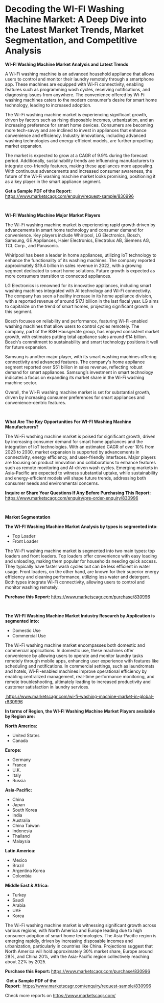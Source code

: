 <p><h1>Decoding the WI-FI Washing Machine Market: A Deep Dive into the Latest Market Trends, Market Segmentation, and Competitive Analysis</h1></p><p><strong>WI-FI Washing Machine Market Analysis and Latest Trends</strong></p>
<p><p>A Wi-Fi washing machine is an advanced household appliance that allows users to control and monitor their laundry remotely through a smartphone app. These machines are equipped with Wi-Fi connectivity, enabling features such as programming wash cycles, receiving notifications, and diagnosing issues from anywhere. The convenience offered by Wi-Fi washing machines caters to the modern consumer's desire for smart home technology, leading to increased adoption.</p><p>The Wi-Fi washing machine market is experiencing significant growth, driven by factors such as rising disposable incomes, urbanization, and an increasing preference for smart home devices. Consumers are becoming more tech-savvy and are inclined to invest in appliances that enhance convenience and efficiency. Industry innovations, including advanced washing technologies and energy-efficient models, are further propelling market expansion. </p><p>The market is expected to grow at a CAGR of 9.9% during the forecast period. Additionally, sustainability trends are influencing manufacturers to integrate eco-friendly features, making these appliances more appealing. With continuous advancements and increased consumer awareness, the future of the Wi-Fi washing machine market looks promising, positioning it as a key player in the smart appliance segment.</p></p>
<p><strong>Get a Sample PDF of the Report:&nbsp;</strong> <a href="https://www.marketscagr.com/enquiry/request-sample/830996?utm_campaign=1166&utm_medium=2&utm_source=Github&utm_content=ia&utm_term=27122024&utm_id=wi-fi-washing-machine">https://www.marketscagr.com/enquiry/request-sample/830996</a></p>
<p>&nbsp;</p>
<p><strong>WI-FI Washing Machine Major Market Players</strong></p>
<p><p>The Wi-Fi washing machine market is experiencing rapid growth driven by advancements in smart home technology and consumer demand for convenience. Key players include Whirlpool, LG Electronics, Bosch, Samsung, GE Appliances, Haier Electronics, Electrolux AB, Siemens AG, TCL Corp., and Panasonic.</p><p>Whirlpool has been a leader in home appliances, utilizing IoT technology to enhance the functionality of its washing machines. The company reported approximately $19.4 billion in sales revenue in 2022, with a growing segment dedicated to smart home solutions. Future growth is expected as more consumers transition to connected appliances.</p><p>LG Electronics is renowned for its innovative appliances, including smart washing machines integrated with AI technology and Wi-Fi connectivity. The company has seen a healthy increase in its home appliance division, with a reported revenue of around $17.1 billion in the last fiscal year. LG aims to capitalize on the trend of smart homes, projecting significant growth in this segment.</p><p>Bosch focuses on reliability and performance, featuring Wi-Fi-enabled washing machines that allow users to control cycles remotely. The company, part of the BSH Hausgeräte group, has enjoyed consistent market growth, with estimates putting total appliance sales around €14 billion. Bosch's commitment to sustainability and smart technology positions it well for future expansion.</p><p>Samsung is another major player, with its smart washing machines offering connectivity and advanced features. The company's home appliance segment reported over $51 billion in sales revenue, reflecting robust demand for smart appliances. Samsung’s investment in smart technology indicates a focus on expanding its market share in the Wi-Fi washing machine sector.</p><p>Overall, the Wi-Fi washing machine market is set for substantial growth, driven by increasing consumer preferences for smart appliances and convenience-centric features.</p></p>
<p>&nbsp;</p>
<p><strong>What Are The Key Opportunities For WI-FI Washing Machine Manufacturers?</strong></p>
<p><p>The Wi-Fi washing machine market is poised for significant growth, driven by increasing consumer demand for smart home appliances and the integration of IoT technologies. With an estimated CAGR of over 10% from 2023 to 2030, market expansion is supported by advancements in connectivity, energy efficiency, and user-friendly interfaces. Major players are focusing on product innovation and collaborations to enhance features such as remote monitoring and AI-driven wash cycles. Emerging markets in Asia-Pacific are expected to witness substantial uptake, while sustainability and energy-efficient models will shape future trends, addressing both consumer needs and environmental concerns.</p></p>
<p><strong>Inquire or Share Your Questions If Any Before Purchasing This Report:</strong> <a href="https://www.marketscagr.com/enquiry/pre-order-enquiry/830996?utm_campaign=1166&utm_medium=2&utm_source=Github&utm_content=ia&utm_term=27122024&utm_id=wi-fi-washing-machine">https://www.marketscagr.com/enquiry/pre-order-enquiry/830996</a></p>
<p>&nbsp;</p>
<p><strong>Market Segmentation</strong></p>
<p><strong>The WI-FI Washing Machine Market Analysis by types is segmented into:</strong></p>
<p><ul><li>Top Loader</li><li>Front Loader</li></ul></p>
<p><p>The Wi-Fi washing machine market is segmented into two main types: top loaders and front loaders. Top loaders offer convenience with easy loading and unloading, making them popular for households needing quick access. They typically have faster wash cycles but can be less efficient in water usage. Front loaders, on the other hand, are known for their superior energy efficiency and cleaning performance, utilizing less water and detergent. Both types integrate Wi-Fi connectivity, allowing users to control and monitor washing remotely.</p></p>
<p><strong>Purchase this Report:&nbsp;</strong><a href="https://www.marketscagr.com/purchase/830996?utm_campaign=1166&utm_medium=2&utm_source=Github&utm_content=ia&utm_term=27122024&utm_id=wi-fi-washing-machine">https://www.marketscagr.com/purchase/830996</a></p>
<p>&nbsp;</p>
<p><strong>The WI-FI Washing Machine Market Industry Research by Application is segmented into:</strong></p>
<p><ul><li>Domestic Use</li><li>Commercial Use</li></ul></p>
<p><p>The Wi-Fi washing machine market encompasses both domestic and commercial applications. In domestic use, these machines offer convenience by allowing users to operate and monitor laundry tasks remotely through mobile apps, enhancing user experience with features like scheduling and notifications. In commercial settings, such as laundromats and hotels, Wi-Fi-enabled machines improve operational efficiency by enabling centralized management, real-time performance monitoring, and remote troubleshooting, ultimately leading to increased productivity and customer satisfaction in laundry services.</p></p>
<p><a href="https://www.marketscagr.com/wi-fi-washing-machine-market-in-global-r830996?utm_campaign=1166&utm_medium=2&utm_source=Github&utm_content=ia&utm_term=27122024&utm_id=wi-fi-washing-machine">&nbsp;https://www.marketscagr.com/wi-fi-washing-machine-market-in-global-r830996</a></p>
<p><strong>In terms of Region, the WI-FI Washing Machine Market Players available by Region are:</strong></p>
<p>
    <p> <strong> North America: </strong>
        <ul>
            <li>United States</li>
            <li>Canada</li>
        </ul>
        </p> 
    <p> <strong> Europe: </strong>
        <ul>
            <li>Germany</li>
            <li>France</li>
            <li>U.K.</li>
            <li>Italy</li>
            <li>Russia</li>
        </ul>
        </p> 
    <p> <strong> Asia-Pacific: </strong>
        <ul>
            <li>China</li>
            <li>Japan</li>
            <li>South Korea</li>
            <li>India</li>
            <li>Australia</li>
            <li>China Taiwan</li>
            <li>Indonesia</li>
            <li>Thailand</li>
            <li>Malaysia</li>
        </ul>
        </p> 
    <p> <strong> Latin America: </strong>
        <ul>
            <li>Mexico</li>
            <li>Brazil</li>
            <li>Argentina Korea</li>
            <li>Colombia</li>
        </ul>
        </p> 
    <p> <strong> Middle East & Africa: </strong>
        <ul>
            <li>Turkey</li>
            <li>Saudi</li>
            <li>Arabia</li>
            <li>UAE</li>
            <li>Korea</li>
        </ul>
    </p>
    </p>
<p><p>The Wi-Fi washing machine market is witnessing significant growth across various regions, with North America and Europe leading due to high consumer adoption of smart home technologies. The Asia-Pacific region is emerging rapidly, driven by increasing disposable incomes and urbanization, particularly in countries like China. Projections suggest that North America will hold approximately 30% market share, Europe around 28%, and China 20%, with the Asia-Pacific region collectively reaching about 22% by 2025.</p></p>
<p><strong>Purchase this Report: </strong><a href="https://www.marketscagr.com/purchase/830996?utm_campaign=1166&utm_medium=2&utm_source=Github&utm_content=ia&utm_term=27122024&utm_id=wi-fi-washing-machine">https://www.marketscagr.com/purchase/830996</a></p>
<p>&nbsp;<strong>Get a Sample PDF of the Report:&nbsp;&nbsp;</strong><a href="https://www.marketscagr.com/enquiry/request-sample/830996?utm_campaign=1166&utm_medium=2&utm_source=Github&utm_content=ia&utm_term=27122024&utm_id=wi-fi-washing-machine">https://www.marketscagr.com/enquiry/request-sample/830996</a></p>
<p><strong></strong></p>
<p>Check more reports on <a href="https://www.marketscagr.com/?utm_campaign=1166&utm_medium=2&utm_source=Github&utm_content=ia&utm_term=27122024&utm_id=wi-fi-washing-machine">https://www.marketscagr.com/</a></p>